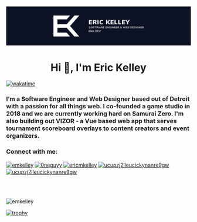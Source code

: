 [![Eric Kelley - Header Banner](https://github.com/emkelley/emkelley/raw/master/assets/banner.svg)](https://emk.dev)
<h1 align="center">Hi 👋, I'm Eric Kelley</h1>

[![wakatime](https://wakatime.com/badge/user/20c8637c-f366-469e-acdc-2c4e53ed212d.svg)](https://wakatime.com/@20c8637c-f366-469e-acdc-2c4e53ed212d)

<h3 align="left">I’m a Software Engineer and Web Designer based out of Detroit with a passion for all things web. I co-founded a game studio in 2018 and we are currently working hard on Samurai Zero. I'm also building out VIZOR - a Vue based web app that serves tournament scoreboard overlays to content creators and event organizers.</h3>


<h3 align="left">Connect with me:</h3>
<p align="left">
<a href="https://codepen.io/emkelley" target="blank"><img align="center" src="https://raw.githubusercontent.com/rahuldkjain/github-profile-readme-generator/master/src/images/icons/Social/codepen.svg" alt="emkelley" height="30" width="40" /></a>
<a href="https://twitter.com/0neguyy" target="blank"><img align="center" src="https://raw.githubusercontent.com/rahuldkjain/github-profile-readme-generator/master/src/images/icons/Social/twitter.svg" alt="0neguyy" height="30" width="40" /></a>
<a href="https://linkedin.com/in/ericmkelley" target="blank"><img align="center" src="https://raw.githubusercontent.com/rahuldkjain/github-profile-readme-generator/master/src/images/icons/Social/linked-in-alt.svg" alt="ericmkelley" height="30" width="40" /></a>
<a href="https://www.youtube.com/c/0NEGUY" target="blank"><img align="center" src="https://raw.githubusercontent.com/rahuldkjain/github-profile-readme-generator/master/src/images/icons/Social/youtube.svg" alt="ucupzj2lleucickynanre9gw" height="30" width="40" /></a>
  <a href="https://www.youtube.com/channel/UC7qAF5bPbc2YRlPL0goWCwA" target="blank"><img align="center" src="https://raw.githubusercontent.com/rahuldkjain/github-profile-readme-generator/master/src/images/icons/Social/youtube.svg" alt="ucupzj2lleucickynanre9gw" height="30" width="40" /></a>
</p>
<br/>

<br/>
<p><img align="center" src="https://github-readme-streak-stats.herokuapp.com/?user=emkelley&theme=dark" alt="emkelley" /></p>

[![trophy](https://github-profile-trophy.vercel.app/?username=emkelley&theme=tokyonight)](https://github.com/ryo-ma/github-profile-trophy)
